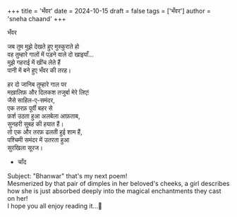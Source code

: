 +++ 
title = 'भँवर' 
date = 2024-10-15 
draft = false 
tags = ['भँवर'] 
author = 'sneha chaand' 
+++

भँवर

जब तुम मुझे देखते हुए मुस्कुराते हो\
वह तुम्हारे गालों में पड़ने वाले दो खाइयाँ...\
मुझे गहराई में खींच लेते हैं\
पानी में बने हुए भँवर की तरह।

हर दो जानिब तुम्हारे गाल पर\
मख़ालिफ़ और दिलकश तजुर्बा मेरे लिए!\
जैसे साहिल-ए-समंदर,\
एक तरफ़ पूर्वी बहर से\
फ़र्श उठता हुआ अलबेला आफ़ताब,\
सुनहरी सुबह की हयात हैं।\
तो एक और तरफ़ ढलती हुई शाम हैं,\
पश्चिमी समंदर में उतरता हुआ\
सुरखिला सूरज।

- चाँद

Subject: "Bhanwar" that's my next poem!\
Mesmerized by that pair of dimples in her beloved's cheeks, a girl describes how she is just absorbed deeply into the magical enchantments they cast on her!\
I hope you all enjoy reading it...💫

